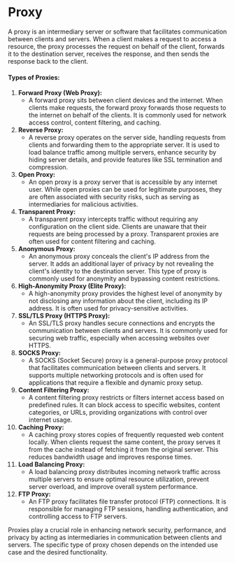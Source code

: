 # Proxy

A proxy is an intermediary server or software that facilitates communication between clients and servers. When a client makes a request to access a resource, the proxy processes the request on behalf of the client, forwards it to the destination server, receives the response, and then sends the response back to the client.

#### Types of Proxies:

1. **Forward Proxy (Web Proxy):**
   * A forward proxy sits between client devices and the internet. When clients make requests, the forward proxy forwards those requests to the internet on behalf of the clients. It is commonly used for network access control, content filtering, and caching.
2. **Reverse Proxy:**
   * A reverse proxy operates on the server side, handling requests from clients and forwarding them to the appropriate server. It is used to load balance traffic among multiple servers, enhance security by hiding server details, and provide features like SSL termination and compression.
3. **Open Proxy:**
   * An open proxy is a proxy server that is accessible by any internet user. While open proxies can be used for legitimate purposes, they are often associated with security risks, such as serving as intermediaries for malicious activities.
4. **Transparent Proxy:**
   * A transparent proxy intercepts traffic without requiring any configuration on the client side. Clients are unaware that their requests are being processed by a proxy. Transparent proxies are often used for content filtering and caching.
5. **Anonymous Proxy:**
   * An anonymous proxy conceals the client's IP address from the server. It adds an additional layer of privacy by not revealing the client's identity to the destination server. This type of proxy is commonly used for anonymity and bypassing content restrictions.
6. **High-Anonymity Proxy (Elite Proxy):**
   * A high-anonymity proxy provides the highest level of anonymity by not disclosing any information about the client, including its IP address. It is often used for privacy-sensitive activities.
7. **SSL/TLS Proxy (HTTPS Proxy):**
   * An SSL/TLS proxy handles secure connections and encrypts the communication between clients and servers. It is commonly used for securing web traffic, especially when accessing websites over HTTPS.
8. **SOCKS Proxy:**
   * A SOCKS (Socket Secure) proxy is a general-purpose proxy protocol that facilitates communication between clients and servers. It supports multiple networking protocols and is often used for applications that require a flexible and dynamic proxy setup.
9. **Content Filtering Proxy:**
   * A content filtering proxy restricts or filters internet access based on predefined rules. It can block access to specific websites, content categories, or URLs, providing organizations with control over internet usage.
10. **Caching Proxy:**
    * A caching proxy stores copies of frequently requested web content locally. When clients request the same content, the proxy serves it from the cache instead of fetching it from the original server. This reduces bandwidth usage and improves response times.
11. **Load Balancing Proxy:**
    * A load balancing proxy distributes incoming network traffic across multiple servers to ensure optimal resource utilization, prevent server overload, and improve overall system performance.
12. **FTP Proxy:**
    * An FTP proxy facilitates file transfer protocol (FTP) connections. It is responsible for managing FTP sessions, handling authentication, and controlling access to FTP servers.

Proxies play a crucial role in enhancing network security, performance, and privacy by acting as intermediaries in communication between clients and servers. The specific type of proxy chosen depends on the intended use case and the desired functionality.
